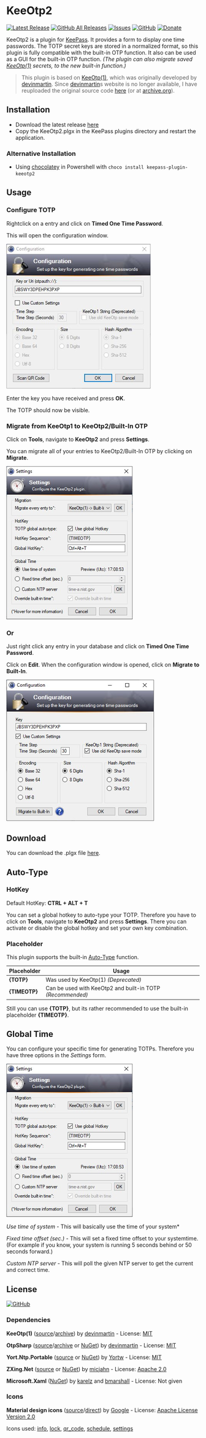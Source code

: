 # KeeOtp2
[![Latest Release](https://img.shields.io/github/v/release/tiuub/KeeOtp2)](https://github.com/tiuub/KeeOtp2/releases/latest)
[![GitHub All Releases](https://img.shields.io/github/downloads/tiuub/KeeOtp2/total)](https://github.com/tiuub/KeeOtp2/releases/latest)
[![Issues](https://img.shields.io/github/issues/tiuub/KeeOtp2)](https://github.com/tiuub/KeeOtp2/issues)
[![GitHub](https://img.shields.io/github/license/tiuub/KeeOtp2)](https://github.com/tiuub/KeeOtp2/blob/master/LICENSE)
[![Donate](https://img.shields.io/badge/Donate-PayPal-green.svg)](https://www.paypal.com/cgi-bin/webscr?cmd=_s-xclick&hosted_button_id=5F5QB7744AD5G&source=url)


KeeOtp2 is a plugin for [KeePass](http://keepass.info). It provides a form to display one time passwords. The TOTP secret keys are stored in a normalized format, so this plugin is fully compatible with the built-in OTP function. It also can be used as a GUI for the built-in OTP function. *(The plugin can also migrate saved [KeeOtp(1)](https://github.com/tiuub/KeeOtpMirror) secrets, to the new built-in function.)*

> This plugin is based on [KeeOtp(1)](https://github.com/tiuub/KeeOtpMirror), which was originally developed by [devinmartin](https://bitbucket.org/devinmartin). Since [devinmartin](https://bitbucket.org/devinmartin)s website is no longer available, I have reuploaded the original source code [here](https://github.com/tiuub/KeeOtpMirror) (or at [archive.org](http://web.archive.org/web/20200621144226/https://bitbucket.org/devinmartin/keeotp/wiki/Home)).

## Installation

 - Download the latest release [here](https://github.com/tiuub/KeeOtp2/releases/latest)
 - Copy the KeeOtp2.plgx in the KeePass plugins directory and restart the application.

### Alternative Installation

- Using [chocolatey](https://chocolatey.org/) in Powershell with `choco install keepass-plugin-keeotp2`



## Usage

### Configure TOTP

Rightclick on a entry and click on **Timed One Time Password**.

This will open the configuration window.

![Configuration Window](Screenshots/screenshot-1.jpg)

Enter the key you have received and press **OK**.

The TOTP should now be visible.


### Migrate from KeeOtp1 to KeeOtp2/Built-In OTP

Click on **Tools**, navigate to **KeeOtp2** and press **Settings**.

You can migrate all of your entries to KeeOtp2/Built-In OTP by clicking on **Migrate**.

![Settings](Screenshots/screenshot-2.jpg)

### Or

Just right click any entry in your database and click on **Timed One Time Password**.

Click on **Edit**. When the configuration window is opened, click on **Migrate to Built-In**.

![Configuration Window](Screenshots/screenshot-3.jpg)



## Download

You can download the .plgx file [here](https://github.com/tiuub/KeeOtp2/releases/latest).



## Auto-Type

### HotKey
Default HotKey: **CTRL + ALT + T**

You can set a global hotkey to auto-type your TOTP.
Therefore you have to click on **Tools**, navigate to **KeeOtp2** and press **Settings**.
There you can activate or disable the global hotkey and set your own key combination.

### Placeholder

This plugin supports the built-in [Auto-Type](https://keepass.info/help/base/autotype.html) function.

Placeholder | Usage
--- | ---
**{TOTP}** | Was used by KeeOtp(1) *(Deprecated)*
**{TIMEOTP}** | Can be used with KeeOtp2 and built-in TOTP *(Recommended)*

Still you can use **{TOTP}**, but its rather recommended to use the built-in placeholder **{TIMEOTP}**.



## Global Time

You can configure your specific time for generating TOTPs. Therefore you have three options in the *Settings* form.

![Settings](Screenshots/screenshot-2.jpg)

*Use time of system* - This will basically use the time of your system*

*Fixed time offset (sec.)* - This will set a fixed time offset to your systemtime. (For example if you know, your system is running 5 seconds behind or 50 seconds forward.)

*Custom NTP server* - This will poll the given NTP server to get the current and correct time.
 


## License

[![GitHub](https://img.shields.io/github/license/tiuub/KeeOtp2)](https://github.com/tiuub/KeeOtp2/blob/master/LICENSE)

### Dependencies

**KeeOtp(1)** ([source](https://github.com/tiuub/KeeOtpMirror)/[archive](http://web.archive.org/web/20200621144226/https://bitbucket.org/devinmartin/keeotp/wiki/Home)) by [devinmartin](https://bitbucket.org/devinmartin) - License: [MIT](https://github.com/tiuub/KeeOtp2/blob/master/Dependencies/KeeOtp/LICENSE)

**OtpSharp** ([source](https://bitbucket.org/devinmartin/otp-sharp/wiki/Home)/[archive](http://web.archive.org/web/20200805171740/https://bitbucket.org/devinmartin/otp-sharp/wiki/Home) or [NuGet](https://www.nuget.org/packages/OtpSharp/)) by [devinmartin](https://bitbucket.org/devinmartin) - License: [MIT](https://github.com/tiuub/KeeOtp2/blob/master/Dependencies/OtpSharp/LICENSE)

**Yort.Ntp.Portable** ([source](https://github.com/Yortw/Yort.Ntp) or [NuGet](https://www.nuget.org/packages/Yort.Ntp.Portable/)) by [Yortw](https://github.com/Yortw) - License: [MIT](https://github.com/tiuub/KeeOtp2/blob/master/Dependencies/Yort.Ntp.Portable/LICENSE)

**ZXing.Net** ([source](https://github.com/micjahn/ZXing.Net/) or [NuGet](https://www.nuget.org/packages/ZXing.Net/)) by [micjahn](https://github.com/micjahn/) - License: [Apache 2.0](https://github.com/tiuub/KeeOtp2/blob/master/Dependencies/ZXing.Net/LICENSE)

**Microsoft.Xaml** ([NuGet](https://packages.nuget.org/packages/Microsoft.Xaml/)) by [karelz](https://packages.nuget.org/profiles/karelz) and [bmarshall](https://packages.nuget.org/profiles/bmarshall) - License: Not given


### Icons

**Material design icons** ([source](https://github.com/google/material-design-icons)/[direct](https://material.io/resources/icons)) by [Google](https://about.google) - License: [Apache License Version 2.0](https://github.com/tiuub/KeeOtp2/blob/master/Dependencies/MaterialDesignIcons/LICENSE)

Icons used: [info](https://material.io/resources/icons/?icon=info&style=baseline), [lock](https://material.io/resources/icons/?icon=lock&style=baseline), [qr_code](https://material.io/resources/icons/?icon=qr_code&style=baseline), [schedule](https://material.io/resources/icons/?icon=schedule&style=baseline), [settings](https://material.io/resources/icons/?icon=settings&style=baseline)
